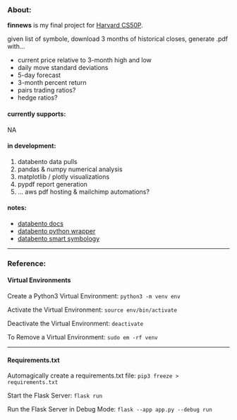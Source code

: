 ### About:
**finnews** is my final project for [Harvard CS50P](https://www.edx.org/course/cs50s-introduction-to-programming-with-python).

given list of symbole, download 3 months of historical closes, generate .pdf with...

* current price relative to 3-month high and low
* daily move standard deviations
* 5-day forecast
* 3-month percent return
* pairs trading ratios?
* hedge ratios?

#### currently supports:
NA

#### in development:
1. databento data pulls
2. pandas & numpy numerical analysis
3. matplotlib / plotly visualizations
4. pypdf report generation
5. ... aws pdf hosting & mailchimp automations?

#### notes:
* [databento docs](https://docs.databento.com/)
* [databento python wrapper](https://bit.ly/3Iu88pi)
* [databento smart symbology](https://bit.ly/3ilxrza)

***
### Reference:

#### Virtual Environments
Create a Python3 Virtual Environment: 
```python3 -m venv env```

Activate the Virtual Environment:
```source env/bin/activate```

Deactivate the Virtual Environment:
```deactivate```

To Remove a Virtual Environment:
```sudo em -rf venv```

***
#### Requirements.txt
Automagically create a requirements.txt file:
```pip3 freeze > requirements.txt```

Start the Flask Server:
```flask run```

Run the Flask Server in Debug Mode:
```flask --app app.py --debug run```

